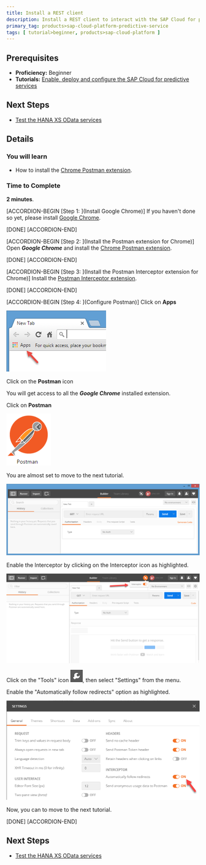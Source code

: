 ```yaml
---
title: Install a REST client
description: Install a REST client to interact with the SAP Cloud for predictive services
primary_tag: products>sap-cloud-platform-predictive-service
tags: [ tutorial>beginner, products>sap-cloud-platform ]
---
```


## Prerequisites
  - **Proficiency:** Beginner
  - **Tutorials:** [Enable, deploy and configure the SAP Cloud for predictive services](http://www.sap.com/developer/tutorials/hcpps-ps-configure.html)

## Next Steps
  - [Test the HANA XS OData services](http://www.sap.com/developer/tutorials/hcpps-rest-odata.html)

## Details
### You will learn
  - How to install the [Chrome Postman extension](http://chrome.google.com/webstore/detail/postman/fhbjgbiflinjbdggehcddcbncdddomop/).

### Time to Complete
  **2 minutes**.

[ACCORDION-BEGIN [Step 1: ](Install Google Chrome)]
If you haven't done so yet, please install [Google Chrome](http://www.google.com/chrome/browser/desktop/).

[DONE]
[ACCORDION-END]

[ACCORDION-BEGIN [Step 2: ](Install the Postman extension for Chrome)]
Open ***Google Chrome*** and install the [Chrome Postman extension](http://chrome.google.com/webstore/detail/postman/fhbjgbiflinjbdggehcddcbncdddomop/).

[DONE]
[ACCORDION-END]

[ACCORDION-BEGIN [Step 3: ](Install the Postman Interceptor extension for Chrome)]
Install the [Postman Interceptor extension](https://chrome.google.com/webstore/detail/postman-interceptor/aicmkgpgakddgnaphhhpliifpcfhicfo).

[DONE]
[ACCORDION-END]

[ACCORDION-BEGIN [Step 4: ](Configure Postman)]
Click on **Apps**

![Google Chrome](01.png)

Click on the **Postman** icon

You will get access to all the ***Google Chrome*** installed extension.

Click on **Postman**

![Postman](02.png)

You are almost set to move to the next tutorial.

![Postman](03.png)

Enable the Interceptor by clicking on the Interceptor icon as highlighted.

![Postman](04.png)

Click on the "Tools" icon ![Postman](06.png), then select "Settings" from the menu.

Enable the "Automatically follow redirects" option as highlighted.

![Postman](05.png)

Now, you can to move to the next tutorial.

[DONE]
[ACCORDION-END]

## Next Steps
  - [Test the HANA XS OData services](http://www.sap.com/developer/tutorials/hcpps-rest-odata.html)
